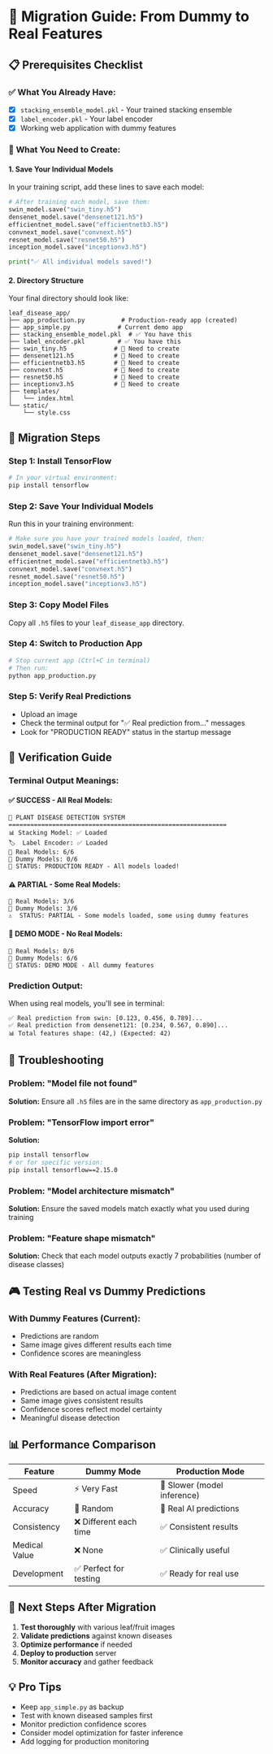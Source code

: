# 🚀 Migration Guide: From Dummy to Real Features

## 📋 **Prerequisites Checklist**

### ✅ **What You Already Have:**
- [x] `stacking_ensemble_model.pkl` - Your trained stacking ensemble
- [x] `label_encoder.pkl` - Your label encoder
- [x] Working web application with dummy features

### 📁 **What You Need to Create:**

#### **1. Save Your Individual Models**
In your training script, add these lines to save each model:

```python
# After training each model, save them:
swin_model.save("swin_tiny.h5")
densenet_model.save("densenet121.h5") 
efficientnet_model.save("efficientnetb3.h5")
convnext_model.save("convnext.h5")
resnet_model.save("resnet50.h5")
inception_model.save("inceptionv3.h5")

print("✅ All individual models saved!")
```

#### **2. Directory Structure**
Your final directory should look like:
```
leaf_disease_app/
├── app_production.py          # Production-ready app (created)
├── app_simple.py             # Current demo app
├── stacking_ensemble_model.pkl  # ✅ You have this
├── label_encoder.pkl         # ✅ You have this
├── swin_tiny.h5             # 📁 Need to create
├── densenet121.h5           # 📁 Need to create
├── efficientnetb3.h5        # 📁 Need to create
├── convnext.h5              # 📁 Need to create
├── resnet50.h5              # 📁 Need to create
├── inceptionv3.h5           # 📁 Need to create
├── templates/
│   └── index.html
└── static/
    └── style.css
```

## 🔄 **Migration Steps**

### **Step 1: Install TensorFlow**
```bash
# In your virtual environment:
pip install tensorflow
```

### **Step 2: Save Your Individual Models**
Run this in your training environment:
```python
# Make sure you have your trained models loaded, then:
swin_model.save("swin_tiny.h5")
densenet_model.save("densenet121.h5")
efficientnet_model.save("efficientnetb3.h5")
convnext_model.save("convnext.h5")
resnet_model.save("resnet50.h5")
inception_model.save("inceptionv3.h5")
```

### **Step 3: Copy Model Files**
Copy all `.h5` files to your `leaf_disease_app` directory.

### **Step 4: Switch to Production App**
```bash
# Stop current app (Ctrl+C in terminal)
# Then run:
python app_production.py
```

### **Step 5: Verify Real Predictions**
- Upload an image
- Check the terminal output for "✅ Real prediction from..." messages
- Look for "PRODUCTION READY" status in the startup message

## 🎯 **Verification Guide**

### **Terminal Output Meanings:**

#### **✅ SUCCESS - All Real Models:**
```
🌿 PLANT DISEASE DETECTION SYSTEM
============================================================
📊 Stacking Model: ✅ Loaded
🏷️  Label Encoder: ✅ Loaded
🤖 Real Models: 6/6
🎲 Dummy Models: 0/6
🎯 STATUS: PRODUCTION READY - All models loaded!
```

#### **⚠️ PARTIAL - Some Real Models:**
```
🤖 Real Models: 3/6
🎲 Dummy Models: 3/6
⚠️  STATUS: PARTIAL - Some models loaded, some using dummy features
```

#### **🎲 DEMO MODE - No Real Models:**
```
🤖 Real Models: 0/6
🎲 Dummy Models: 6/6
🎲 STATUS: DEMO MODE - All dummy features
```

### **Prediction Output:**
When using real models, you'll see in terminal:
```
✅ Real prediction from swin: [0.123, 0.456, 0.789]...
✅ Real prediction from densenet121: [0.234, 0.567, 0.890]...
📊 Total features shape: (42,) (Expected: 42)
```

## 🔧 **Troubleshooting**

### **Problem: "Model file not found"**
**Solution:** Ensure all `.h5` files are in the same directory as `app_production.py`

### **Problem: "TensorFlow import error"**
**Solution:** 
```bash
pip install tensorflow
# or for specific version:
pip install tensorflow==2.15.0
```

### **Problem: "Model architecture mismatch"**
**Solution:** Ensure the saved models match exactly what you used during training

### **Problem: "Feature shape mismatch"**
**Solution:** Check that each model outputs exactly 7 probabilities (number of disease classes)

## 🎮 **Testing Real vs Dummy Predictions**

### **With Dummy Features (Current):**
- Predictions are random
- Same image gives different results each time
- Confidence scores are meaningless

### **With Real Features (After Migration):**
- Predictions are based on actual image content
- Same image gives consistent results
- Confidence scores reflect model certainty
- Meaningful disease detection

## 📊 **Performance Comparison**

| Feature | Dummy Mode | Production Mode |
|---------|------------|-----------------|
| Speed | ⚡ Very Fast | 🐌 Slower (model inference) |
| Accuracy | 🎲 Random | 🎯 Real AI predictions |
| Consistency | ❌ Different each time | ✅ Consistent results |
| Medical Value | ❌ None | ✅ Clinically useful |
| Development | ✅ Perfect for testing | ✅ Ready for real use |

## 🚀 **Next Steps After Migration**

1. **Test thoroughly** with various leaf/fruit images
2. **Validate predictions** against known diseases
3. **Optimize performance** if needed
4. **Deploy to production** server
5. **Monitor accuracy** and gather feedback

## 💡 **Pro Tips**

- Keep `app_simple.py` as backup
- Test with known diseased samples first
- Monitor prediction confidence scores
- Consider model optimization for faster inference
- Add logging for production monitoring
